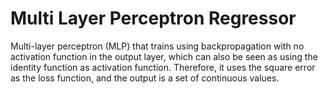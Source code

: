 # Multi Layer Perceptron Regressor

Multi-layer perceptron (MLP) that trains using backpropagation with no activation function in the output layer, which can also be seen as using the identity function as activation function. Therefore, it uses the square error as the loss function, and the output is a set of continuous values.
